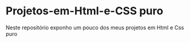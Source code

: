 # Projetos-em-Html-e-CSS puro
Neste repositório exponho um pouco dos meus projetos em Html e Css puro 
